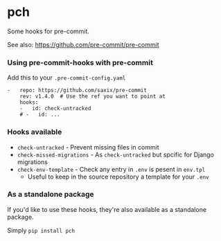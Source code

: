 pch
===

Some hooks for pre-commit.

See also: https://github.com/pre-commit/pre-commit

### Using pre-commit-hooks with pre-commit

Add this to your `.pre-commit-config.yaml`

    -   repo: https://github.com/saxix/pre-commit
        rev: v1.4.0  # Use the ref you want to point at
        hooks:
        -   id: check-untracked
        # -   id: ...


### Hooks available

- `check-untracked` - Prevent missing files in commit
- `check-missed-migrations` - As `check-untracked` but spcific for Django migrations
- `check-env-template` - Check any entry in `.env` is pesent in `env.tpl`
    - Useful to keep in the source repository a template 
    for your `.env`     

### As a standalone package

If you'd like to use these hooks, they're also available as a standalone
package.

Simply `pip install pch`
